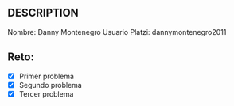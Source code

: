 ## DESCRIPTION

Nombre: Danny Montenegro
Usuario Platzi: dannymontenegro2011

## Reto:

- [x] Primer problema
- [x] Segundo problema
- [x] Tercer problema
